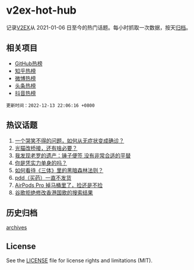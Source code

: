 # v2ex-hot-hub

 记录[V2EX](https://www.v2ex.com/)从 2021-01-06 日至今的热门话题。每小时抓取一次数据，按天[归档](archives)。
 
 ## 相关项目

- [GitHub热榜](https://github.com/snaildev/github-hot-hub)
- [知乎热榜](https://github.com/snaildev/zhihu-hot-hub)
- [微博热榜](https://github.com/snaildev/weibo-hot-hub)
- [头条热榜](https://github.com/snaildev/toutiao-hot-hub)
- [抖音热榜](https://github.com/snaildev/douyin-hot-hub)


 `更新时间：2022-12-13 22:06:16 +0800`

## 热议话题

1. [一个哭笑不得的问题，如何从无症状变成确诊？](https://www.v2ex.com/t/902098)
1. [光猫改桥接，还有啥必要？](https://www.v2ex.com/t/902139)
1. [我发现老罗的遗产：锤子便签 没有非常合适的平替](https://www.v2ex.com/t/902111)
1. [你是凭实力单身的吗？](https://www.v2ex.com/t/902205)
1. [如何看待《三体》里的黑暗森林法则？](https://www.v2ex.com/t/902223)
1. [pdd（买药）一直不发货](https://www.v2ex.com/t/902138)
1. [AirPods Pro 掉马桶里了，捡还是不捡](https://www.v2ex.com/t/902127)
1. [谷歌拒绝修改香港国歌的搜索结果](https://www.v2ex.com/t/902166)

## 历史归档

[archives](archives)

## License

See the [LICENSE](LICENSE) file for license rights and limitations (MIT).
